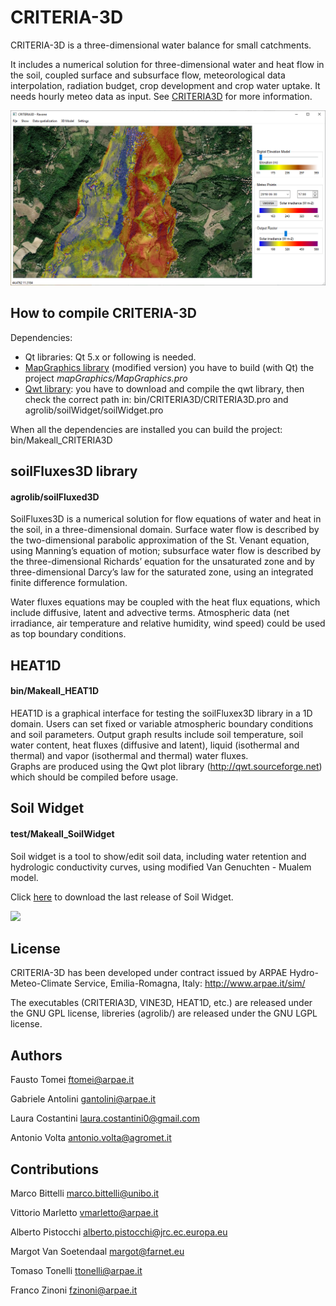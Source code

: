 # CRITERIA-3D
CRITERIA-3D is a three-dimensional water balance for small catchments.

It includes a numerical solution for three-dimensional water and heat flow in the soil, coupled surface and subsurface flow, meteorological data interpolation, radiation budget, crop development and crop water uptake. It needs hourly meteo data as input. 
See [CRITERIA3D](https://github.com/ARPA-SIMC/CRITERIA3D/blob/master/DOC/CRITERIA3D.pdf) for more information. 

![](https://github.com/ARPA-SIMC/CRITERIA3D/blob/master/DOC/img/CRITERIA3D.png)

## How to compile CRITERIA-3D
Dependencies:
- Qt libraries: Qt 5.x or following is needed.
- [MapGraphics library](https://github.com/raptorswing/MapGraphics) (modified version) you have to build (with Qt) the project *mapGraphics/MapGraphics.pro*
- [Qwt library](http://qwt.sourceforge.net/): you have to download and compile the qwt library, then check the correct path in: bin/CRITERIA3D/CRITERIA3D.pro and agrolib/soilWidget/soilWidget.pro

When all the dependencies are installed you can build the project: bin/Makeall_CRITERIA3D

## soilFluxes3D library 
#### agrolib/soilFluxed3D
SoilFluxes3D is a numerical solution for flow equations of water and heat in the soil, in a three-dimensional domain.
Surface water flow is described by the two-dimensional parabolic approximation of the St. Venant equation, using Manning’s equation of motion; subsurface water flow is described by the three-dimensional Richards’ equation for the unsaturated zone and by three-dimensional Darcy’s law for the saturated zone, using an integrated finite difference formulation.

Water fluxes equations may be coupled with the heat flux equations, which include diffusive, latent and advective terms. Atmospheric data (net irradiance, air temperature and relative humidity, wind speed) could be used as top boundary conditions.

## HEAT1D 
#### bin/Makeall_HEAT1D
HEAT1D is a graphical interface for testing the soilFluxex3D library in a 1D domain. Users can set fixed or variable atmospheric boundary conditions and soil parameters. Output graph results include soil temperature, soil water content, heat fluxes (diffusive and latent), liquid (isothermal and thermal) and vapor (isothermal and thermal) water fluxes.  
Graphs are produced using the Qwt plot library (http://qwt.sourceforge.net) which should be compiled before usage.

## Soil Widget 
#### test/Makeall_SoilWidget

Soil widget is a tool to show/edit soil data, including water retention and hydrologic conductivity curves, using modified Van Genuchten - Mualem model.

Click [here](https://github.com/ARPA-SIMC/CRITERIA3D/releases/tag/SoilWidget) to download the last release of Soil Widget.

![](https://github.com/ARPA-SIMC/CRITERIA3D/blob/master/DOC/img/soilWidget.png)




## License
CRITERIA-3D has been developed under contract issued by 
ARPAE Hydro-Meteo-Climate Service, Emilia-Romagna, Italy: http://www.arpae.it/sim/

The executables (CRITERIA3D, VINE3D, HEAT1D, etc.) are released under the GNU GPL license, libreries (agrolib/) are released under the GNU LGPL license.

## Authors
Fausto Tomei <ftomei@arpae.it>

Gabriele Antolini	 <gantolini@arpae.it>

Laura Costantini  <laura.costantini0@gmail.com>

Antonio Volta		<antonio.volta@agromet.it>

## Contributions
Marco Bittelli   <marco.bittelli@unibo.it>

Vittorio Marletto <vmarletto@arpae.it>

Alberto Pistocchi	 <alberto.pistocchi@jrc.ec.europa.eu>

Margot Van Soetendaal <margot@farnet.eu>

Tomaso Tonelli <ttonelli@arpae.it>

Franco Zinoni <fzinoni@arpae.it>
